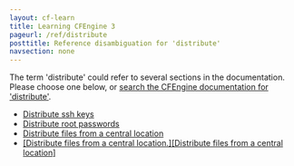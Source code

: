 ```yaml
---
layout: cf-learn
title: Learning CFEngine 3
pageurl: /ref/distribute
posttitle: Reference disambiguation for 'distribute'
navsection: none
---
```


The term 'distribute' could refer to several sections in the documentation. Please choose one below, or
[search the CFEngine documentation for 'distribute'](http://cfengine.com/docs/latest/search.html?q=distribute).

- [Distribute ssh keys](http://cfengine.com/docs/latest/examples-example-snippets-system-security.html#distribute-ssh-keys)
- [Distribute root passwords](http://cfengine.com/docs/latest/examples-example-snippets-system-security.html#distribute-root-passwords)
- [Distribute files from a central location](http://cfengine.com/docs/latest/examples-tutorials-distribute-files-from-a-central-location.html#distribute-files-from-a-central-location)
- [\[Distribute files from a central location.\]\[Distribute files from a central location\]](http://cfengine.com/docs/latest/examples-tutorials.html#distribute-files-from-a-central-location-distribute-files-from-a-central-location)
